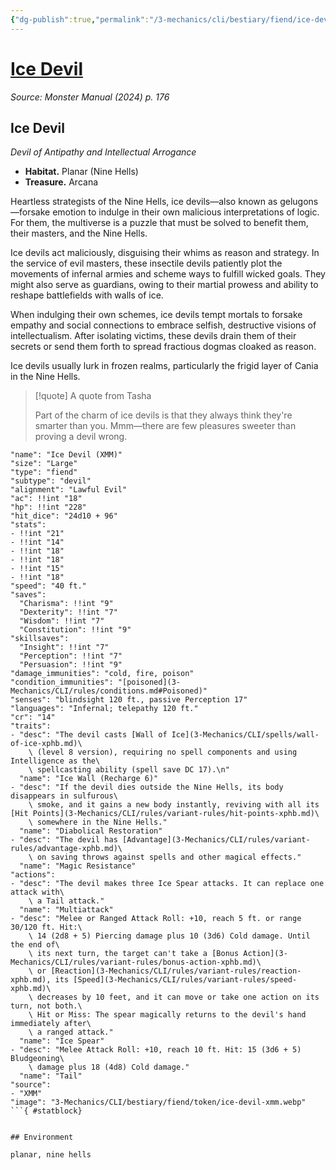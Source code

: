 ```yaml
---
{"dg-publish":true,"permalink":"/3-mechanics/cli/bestiary/fiend/ice-devil-xmm/","tags":["ttrpg-cli/compendium/src/5e/xmm","ttrpg-cli/monster/cr/14","ttrpg-cli/monster/environment/nine-hells","ttrpg-cli/monster/environment/planar","ttrpg-cli/monster/size/large","ttrpg-cli/monster/type/fiend/devil"],"noteIcon":""}
---
```


# [Ice Devil](3-Mechanics\CLI\bestiary\fiend/ice-devil-xmm.md)
*Source: Monster Manual (2024) p. 176*  

## Ice Devil

*Devil of Antipathy and Intellectual Arrogance*

- **Habitat.** Planar (Nine Hells)  
- **Treasure.** Arcana  

Heartless strategists of the Nine Hells, ice devils—also known as gelugons—forsake emotion to indulge in their own malicious interpretations of logic. For them, the multiverse is a puzzle that must be solved to benefit them, their masters, and the Nine Hells.

Ice devils act maliciously, disguising their whims as reason and strategy. In the service of evil masters, these insectile devils patiently plot the movements of infernal armies and scheme ways to fulfill wicked goals. They might also serve as guardians, owing to their martial prowess and ability to reshape battlefields with walls of ice.

When indulging their own schemes, ice devils tempt mortals to forsake empathy and social connections to embrace selfish, destructive visions of intellectualism. After isolating victims, these devils drain them of their secrets or send them forth to spread fractious dogmas cloaked as reason.

Ice devils usually lurk in frozen realms, particularly the frigid layer of Cania in the Nine Hells.

> [!quote] A quote from Tasha  
> 
> Part of the charm of ice devils is that they always think they're smarter than you. Mmm—there are few pleasures sweeter than proving a devil wrong.


```statblock
"name": "Ice Devil (XMM)"
"size": "Large"
"type": "fiend"
"subtype": "devil"
"alignment": "Lawful Evil"
"ac": !!int "18"
"hp": !!int "228"
"hit_dice": "24d10 + 96"
"stats":
- !!int "21"
- !!int "14"
- !!int "18"
- !!int "18"
- !!int "15"
- !!int "18"
"speed": "40 ft."
"saves":
  "Charisma": !!int "9"
  "Dexterity": !!int "7"
  "Wisdom": !!int "7"
  "Constitution": !!int "9"
"skillsaves":
  "Insight": !!int "7"
  "Perception": !!int "7"
  "Persuasion": !!int "9"
"damage_immunities": "cold, fire, poison"
"condition_immunities": "[poisoned](3-Mechanics/CLI/rules/conditions.md#Poisoned)"
"senses": "blindsight 120 ft., passive Perception 17"
"languages": "Infernal; telepathy 120 ft."
"cr": "14"
"traits":
- "desc": "The devil casts [Wall of Ice](3-Mechanics/CLI/spells/wall-of-ice-xphb.md)\
    \ (level 8 version), requiring no spell components and using Intelligence as the\
    \ spellcasting ability (spell save DC 17).\n"
  "name": "Ice Wall (Recharge 6)"
- "desc": "If the devil dies outside the Nine Hells, its body disappears in sulfurous\
    \ smoke, and it gains a new body instantly, reviving with all its [Hit Points](3-Mechanics/CLI/rules/variant-rules/hit-points-xphb.md)\
    \ somewhere in the Nine Hells."
  "name": "Diabolical Restoration"
- "desc": "The devil has [Advantage](3-Mechanics/CLI/rules/variant-rules/advantage-xphb.md)\
    \ on saving throws against spells and other magical effects."
  "name": "Magic Resistance"
"actions":
- "desc": "The devil makes three Ice Spear attacks. It can replace one attack with\
    \ a Tail attack."
  "name": "Multiattack"
- "desc": "Melee or Ranged Attack Roll: +10, reach 5 ft. or range 30/120 ft. Hit:\
    \ 14 (2d8 + 5) Piercing damage plus 10 (3d6) Cold damage. Until the end of\
    \ its next turn, the target can't take a [Bonus Action](3-Mechanics/CLI/rules/variant-rules/bonus-action-xphb.md)\
    \ or [Reaction](3-Mechanics/CLI/rules/variant-rules/reaction-xphb.md), its [Speed](3-Mechanics/CLI/rules/variant-rules/speed-xphb.md)\
    \ decreases by 10 feet, and it can move or take one action on its turn, not both.\
    \ Hit or Miss: The spear magically returns to the devil's hand immediately after\
    \ a ranged attack."
  "name": "Ice Spear"
- "desc": "Melee Attack Roll: +10, reach 10 ft. Hit: 15 (3d6 + 5) Bludgeoning\
    \ damage plus 18 (4d8) Cold damage."
  "name": "Tail"
"source":
- "XMM"
"image": "3-Mechanics/CLI/bestiary/fiend/token/ice-devil-xmm.webp"
```{ #statblock}


## Environment

planar, nine hells